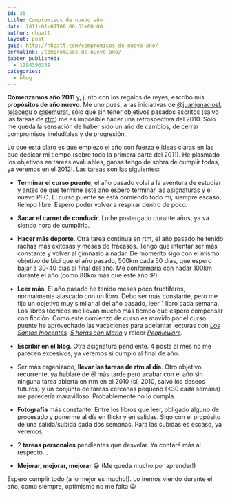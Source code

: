 ```yaml
---
id: 35
title: Compromisos de nuevo año
date: 2011-01-07T08:00:51+00:00
author: nhpatt
layout: post
guid: http://nhpatt.com/compromisos-de-nuevo-ano/
permalink: /compromisos-de-nuevo-ano/
jabber_published:
  - 1294396359
categories:
  - blog
---
```

**Comenzamos año 2011** y, junto con los regalos de reyes, escribo mis **propósitos de año nuevo**. Me uno pues, a las iniciativas de [@juanignaciosl](http://juanignaciosl.blogspot.fr/2010/12/cerrando-el-2010-y-abriendo-el-2011.html), [@jacegu](https://twitter.com/jacegu) o [@semurat](http://semurat.wordpress.com/2010/12/31/objetivos-para-el-2011/), sólo que sin tener objetivos pasados escritos (salvo las tareas de [rtm](http://www.rememberthemilk.com/)) me es imposible hacer una retrospectiva del 2010. Sólo me queda la sensación de haber sido un año de cambios, de cerrar compromisos ineludibles y de progresión.

Lo que está claro es que empiezo el año con fuerza e ideas claras en las que dedicar mi tiempo (sobre todo la primera parte del 2011). He plasmado los objetivos en tareas evaluables, ganas tengo de sobra de cumplir todas, ya veremos en el 2012!. Las tareas son las siguientes:

* **Terminar el curso puente**, el año pasado volví a la aventura de estudiar y antes de que termine este año espero terminar las asignaturas y el nuevo PFC. El curso puente se está comiendo todo mi, siempre escaso, tiempo libre. Espero poder volver a respirar dentro de poco.

* **Sacar el carnet de conducir**. Lo he postergado durante años, ya va siendo hora de cumplirlo.

* **Hacer más deporte**. Otra tarea continua en rtm, el año pasado he tenido rachas más exitosas y meses de fracasos. Tengo que intentar ser más constante y volver al gimnasio a nadar. De momento sigo con el mismo objetivo de bici que el año pasado, 500km cada 50 días, que espero bajar a 30-40 días al final del año. Me conformaría con nadar 100km durante el año (como 80km más que este año :P).

* **Leer más**. El año pasado he tenido meses poco fructíferos, normalmente atascado con un libro. Debo ser más constante, pero me fijo un objetivo muy similar al del año pasado, leer 1 libro cada semana. Los libros técnicos me llevan mucho más tiempo que espero compensar con ficción. Como este comienzo de curso es movido por el curso puente he aprovechado las vacaciones para adelantar lecturas con _[Los Santos Inocentes](http://books.google.fr/books?id=yb5ibOY_bmkC&hl=es&redir_esc=y), [5 horas con Mario](http://books.google.fr/books?id=PZFdAAAAMAAJ&hl=es&redir_esc=y)_ y releer _[Peopleware](http://books.google.fr/books?id=eA9PAAAAMAAJ&q=peopleware&dq=peopleware&hl=es&ei=TVEjTeGVGI_w4AbQ472GAg&sa=X&oi=book_result&ct=result&redir_esc=y)._

* **Escribir en el blog**. Otra asignatura pendiente. 4 posts al mes no me parecen excesivos, ya veremos si cumplo al final de año.

* Ser más organizado, **llevar las tareas de rtm al día**. Otro objetivo recurrente, ya hablaré de él más tarde pero acabar con el año sin ninguna tarea abierta en rtm en el 2010 (sí, 2010, salvo los deseos futuros) y un conjunto de tareas cercanas pequeño (<30 cada semana) me parecería maravilloso. Probablemente no lo cumpla.

* **Fotografía** más constante. Entre los libros que leer, obligado alguno de procesado y ponerme al día en flickr y en salidas. Sigo con el propósito de una salida/subida cada dos semanas. Para las subidas es escaso, ya veremos.

* 2 **tareas personales** pendientes que desvelar. Ya contaré más al respecto&#8230;

* **Mejorar, mejorar, mejorar** 😀 (Me queda mucho por aprender!)

Espero cumplir todo (a lo mejor es mucho!). Lo iremos viendo durante el año, como siempre, optimismo no me falta 😀